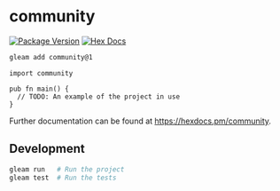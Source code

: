 # community

[![Package Version](https://img.shields.io/hexpm/v/community)](https://hex.pm/packages/community)
[![Hex Docs](https://img.shields.io/badge/hex-docs-ffaff3)](https://hexdocs.pm/community/)

```sh
gleam add community@1
```
```gleam
import community

pub fn main() {
  // TODO: An example of the project in use
}
```

Further documentation can be found at <https://hexdocs.pm/community>.

## Development

```sh
gleam run   # Run the project
gleam test  # Run the tests
```

